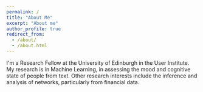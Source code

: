 ```yaml
---
permalink: /
title: "About Me"
excerpt: "About me"
author_profile: true
redirect_from: 
  - /about/
  - /about.html
---
```


I'm a Research Fellow at the University of Edinburgh in the User Institute. My research is in Machine Learning, in assessing the mood and cognitive state of people from text. Other research interests include the inference and analysis of networks, particularly from financial data.
